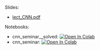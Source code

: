 Slides:

* [lect_CNN.pdf](https://github.com/girafe-ai/ml-course/blob/23f_msu_dl/week0_04_cnn/lect_CNN.pdf)

Notebooks:

* cnn_seminar__solved: [![Open In Colab](https://colab.research.google.com/assets/colab-badge.svg)](https://colab.research.google.com/github/girafe-ai/ml-course/blob/23f_msu_dl/week0_04_cnn/cnn_seminar__solved.ipynb)
* cnn_seminar: [![Open In Colab](https://colab.research.google.com/assets/colab-badge.svg)](https://colab.research.google.com/github/girafe-ai/ml-course/blob/23f_msu_dl/week0_04_cnn/cnn_seminar.ipynb)

